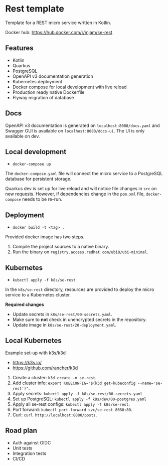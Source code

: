 # Rest template

Template for a REST micro service written in Kotlin.

Docker hub: https://hub.docker.com/r/mjam/se-rest

## Features

* Kotlin
* Quarkus
* PostgreSQL
* OpenAPI v3 documentation generation
* Kubernetes deployment
* Docker compose for local development with live reload
* Production ready native Dockerfile
* Flyway migration of database

## Docs

OpenAPI v3 documentation is generated on `localhost:8080/docs.yaml` and Swagger GUI is available on `localhost:8080/docs-ui`. The UI is only available on dev.

## Local development

* `docker-compose up`

The `docker-compose.yaml` file will connect the micro service to a PostgreSQL database for persistent storage.

Quarkus dev is set up for live reload and will notice file changes in `src` on new requests. However, if dependencies change in the `pom.xml` file, `docker-compose` needs to be re-run.

## Deployment

* `docker build -t <tag> .`

Provided docker image has two steps.

1. Compile the project sources to a native binary.
2. Run the binary on `registry.access.redhat.com/ubi8/ubi-minimal`. 

## Kubernetes

* `kubectl apply -f k8s/se-rest`

In the `k8s/se-rest` directory, resources are provided to deploy the micro service to a Kubernetes cluster.

**Required changes**

* Update secrets in `k8s/se-rest/00-secrets.yaml`.
* Make sure to **not** check in unencrypted secrets in the repository.
* Update image in `k8s/se-rest/20-deployment.yaml`.

## Local Kubernetes

Example set-up with k3s/k3d

* https://k3s.io/
* https://github.com/rancher/k3d

1. Create a cluster: `k3d create -n se-rest`.
2. Add cluster info: `export KUBECONFIG="$(k3d get-kubeconfig --name='se-rest')"`.
3. Apply secrets: `kubectl apply -f k8s/se-rest/00-secrets.yaml`
3. Set up PostgreSQL: `kubectl apply -f k8s/dev/00-postgres.yaml`
4. Apply all se-rest configs: `kubectl apply -f k8s/se-rest`.
5. Port forward: `kubectl port-forward svc/se-rest 8080:80`.
6. Curl: `curl http://localhost:8080/posts`.

## Road plan

* Auth against OIDC
* Unit tests
* Integration tests
* CI/CD

